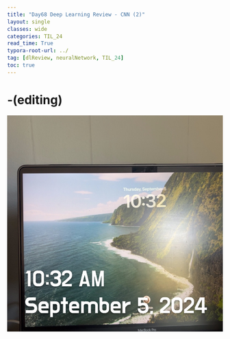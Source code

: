 ```yaml
---
title: "Day68 Deep Learning Review - CNN (2)"
layout: single
classes: wide
categories: TIL_24
read_time: True
typora-root-url: ../
tag: [dlReview, neuralNetwork, TIL_24]
toc: true 
---
```


# -(editing)

![9C0DB8D1-E5F6-40F6-9C08-6C572349A4D4_1_105_c](/images/2024-09-05-TIL24_Day68_DL/9C0DB8D1-E5F6-40F6-9C08-6C572349A4D4_1_105_c.jpeg)

<br><br>

